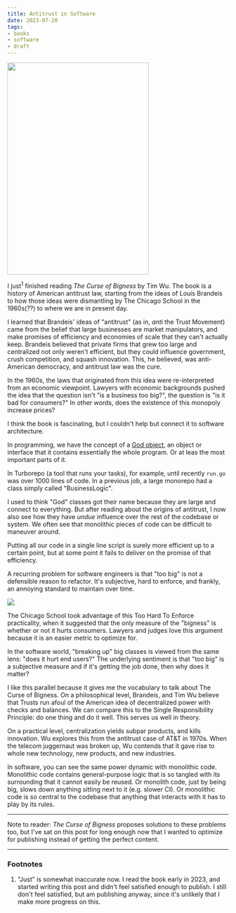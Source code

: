 ```yaml
---
title: Antitrust in Software
date: 2023-07-20
tags:
- books
- software
- draft
---
```


<picture>
    <source type="image/jpeg" src="/images/blog/books/the-curse-of-bigness.jpg">
    <source type="image/webp" src="/images/blog/books/the-curse-of-bigness.webp">
    <img width="322" height="483" class="book-cover" src="/images/blog/books/the-curse-of-bigness.jpg">
</picture>

I just<sup>1</sup> finished reading *The Curse of Bigness* by Tim Wu. The book is a history
of American antitrust law, starting from the ideas of Louis Brandeis to how
those ideas were dismantling by The Chicago School in the 1960s(??) to where we
are in present day.

I learned that Brandeis' ideas of "antitrust" (as in, *anti* the Trust Movement)
came from the belief that large businesses are market manipulators, and make
promises of efficiency and economies of scale that they can't actually keep.
Brandeis believed that private firms that grew too large and centralized not
only weren't efficient, but they could influence government, crush competition,
and squash innovation. This, he believed, was anti-American democracy, and
antitrust law was the cure.

In the 1960s, the laws that originated from this idea were re-interpreted from
an economic viewpoint. Lawyers with economic backgrounds pushed the idea that
the question isn't "is a business too big?", the question is "is it bad for
consumers?" In other words, does the existence of this monopoly increase prices?

I think the book is fascinating, but I couldn't help but connect it to software
architecture.

In programming, we have the concept of a
[God object](https://en.wikipedia.org/wiki/God_object), an object or interface
that it contains essentially the whole program. Or at leas the most important
parts of it.

In Turborepo (a tool that runs your tasks), for example, until recently `run.go`
was over 1000 lines of code. In a previous job, a large monorepo had a class
simply called "BusinessLogic".

I used to think "God" classes got their name because they are large and connect
to everything. But after reading about the origins of antitrust, I now also see
how they have *undue* influence over the rest of the codebase or system. We
often see that monolithic pieces of code can be difficult to maneuver around.

Putting all our code in a single line script is surely more efficient up to a
certain point, but at some point it fails to deliver on the promise of that
efficiency.

A recurring problem for software engineers is that "too big" is not a defensible
reason to refactor. It's subjective, hard to enforce, and frankly, an annoying
standard to maintain over time.

<img src="/images/blog/2023/compared-to-what.jpg">

The Chicago School took advantage of this Too Hard To Enforce practicality, when
it suggested that the only measure of the "bigness" is whether or not it hurts
consumers. Lawyers and judges love this argument because it is an easier metric
to optimize for.

In the software world, "breaking up" big classes is viewed from the same lens:
"does it hurt end users?" The underlying sentiment is that "too big" is a
subjective measure and if it's getting the job done, then why does it matter?

I like this parallel because it gives me the vocabulary to talk about The Curse
of Bigness. On a philosophical level, Brandeis, and Tim Wu believe that Trusts
run afoul of the American idea of decentralized power with checks and balances.
We can compare this to the Single Responsibility Principle: do one thing and do
it well. This serves us well in theory.

On a practical level, centralization yields subpar products, and kills
innovation. Wu explores this from the antitrust case of AT&T in 1970s. When the
telecom juggernaut was broken up, Wu contends that it gave rise to whole new
technology, new products, and new industries.

In software, you can see the same power dynamic with monolithic code. Monolithic
code contains general-purpose logic that is so tangled with its surrounding that
it cannot easily be reused. Or monolith code, just by being big, slows down
anything sitting next to it (e.g. slower CI). Or monolithic code is so central
to the codebase that anything that interacts with it has to play by its rules.

---

Note to reader: *The Curse of Bigness* proposes solutions to these problems too, but I've
sat on this post for long enough now that I wanted to optimize for publishing
instead of getting the perfect content.

---

### Footnotes

1. "Just" is somewhat inaccurate now. I read the book early in 2023, and started writing
this post and didn't feel satisfied enough to publish. I still don't feel satisfied, but
am publishing anyway, since it's unlikely that I make more progress on this.
